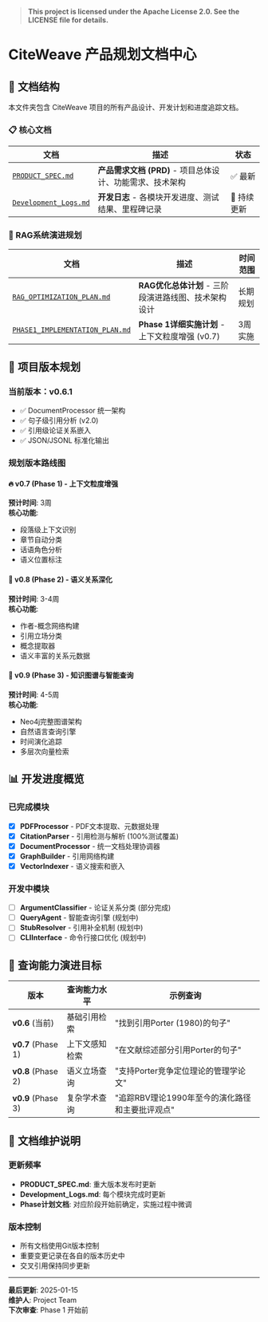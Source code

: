 > **This project is licensed under the Apache License 2.0. See the LICENSE file for details.**

# CiteWeave 产品规划文档中心

## 📁 文档结构

本文件夹包含 CiteWeave 项目的所有产品设计、开发计划和进度追踪文档。

### 📋 核心文档

| 文档 | 描述 | 状态 |
|------|------|------|
| [`PRODUCT_SPEC.md`](./PRODUCT_SPEC.md) | **产品需求文档 (PRD)** - 项目总体设计、功能需求、技术架构 | ✅ 最新 |
| [`Development_Logs.md`](./Development_Logs.md) | **开发日志** - 各模块开发进度、测试结果、里程碑记录 | 🔄 持续更新 |

### 🚀 RAG系统演进规划

| 文档 | 描述 | 时间范围 |
|------|------|----------|
| [`RAG_OPTIMIZATION_PLAN.md`](./RAG_OPTIMIZATION_PLAN.md) | **RAG优化总体计划** - 三阶段演进路线图、技术架构设计 | 长期规划 |
| [`PHASE1_IMPLEMENTATION_PLAN.md`](./PHASE1_IMPLEMENTATION_PLAN.md) | **Phase 1详细实施计划** - 上下文粒度增强 (v0.7) | 3周实施 |

## 🎯 项目版本规划

### 当前版本：v0.6.1
- ✅ DocumentProcessor 统一架构
- ✅ 句子级引用分析 (v2.0)
- ✅ 引用级论证关系嵌入
- ✅ JSON/JSONL 标准化输出

### 规划版本路线图

#### 🔥 v0.7 (Phase 1) - 上下文粒度增强
**预计时间**: 3周  
**核心功能**:
- 段落级上下文识别
- 章节自动分类 
- 话语角色分析
- 语义位置标注

#### 🚀 v0.8 (Phase 2) - 语义关系深化
**预计时间**: 3-4周  
**核心功能**:
- 作者-概念网络构建
- 引用立场分类
- 概念提取器
- 语义丰富的关系元数据

#### 🌟 v0.9 (Phase 3) - 知识图谱与智能查询
**预计时间**: 4-5周  
**核心功能**:
- Neo4j完整图谱架构
- 自然语言查询引擎
- 时间演化追踪
- 多层次向量检索

## 📊 开发进度概览

### 已完成模块
- [x] **PDFProcessor** - PDF文本提取、元数据处理
- [x] **CitationParser** - 引用检测与解析 (100%测试覆盖)
- [x] **DocumentProcessor** - 统一文档处理协调器
- [x] **GraphBuilder** - 引用网络构建
- [x] **VectorIndexer** - 语义搜索和嵌入

### 开发中模块
- [ ] **ArgumentClassifier** - 论证关系分类 (部分完成)
- [ ] **QueryAgent** - 智能查询引擎 (规划中)
- [ ] **StubResolver** - 引用补全机制 (规划中)
- [ ] **CLIInterface** - 命令行接口优化 (规划中)

## 🎯 查询能力演进目标

| 版本 | 查询能力水平 | 示例查询 |
|------|-------------|----------|
| **v0.6** (当前) | 基础引用检索 | "找到引用Porter (1980)的句子" |
| **v0.7** (Phase 1) | 上下文感知检索 | "在文献综述部分引用Porter的句子" |
| **v0.8** (Phase 2) | 语义立场查询 | "支持Porter竞争定位理论的管理学论文" |
| **v0.9** (Phase 3) | 复杂学术查询 | "追踪RBV理论1990年至今的演化路径和主要批评观点" |

## 📝 文档维护说明

### 更新频率
- **PRODUCT_SPEC.md**: 重大版本发布时更新
- **Development_Logs.md**: 每个模块完成时更新
- **Phase计划文档**: 对应阶段开始前确定，实施过程中微调

### 版本控制
- 所有文档使用Git版本控制
- 重要变更记录在各自的版本历史中
- 交叉引用保持同步更新

---

**最后更新**: 2025-01-15  
**维护人**: Project Team  
**下次审查**: Phase 1 开始前 